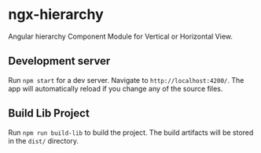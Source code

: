 # ngx-hierarchy

Angular hierarchy Component Module for Vertical or Horizontal View.

## Development server

Run `npm start` for a dev server. Navigate to `http://localhost:4200/`. The app will automatically reload if you change any of the source files.

## Build Lib Project

Run `npm run build-lib` to build the project. The build artifacts will be stored in the `dist/` directory.
